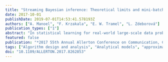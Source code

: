 ```yaml
---
title: "Streaming Bayesian inference: Theoretical limits and mini-batch approximate message-passing"
date: 2017-10-01
publishDate: 2019-07-01T14:53:41.578193Z
authors: ["A. Manoel", "F. Krzakala", "E. W. Tramel", "L. Zdeborová"]
publication_types: ["1"]
abstract: "In statistical learning for real-world large-scale data problems, one must often resort to “streaming” algorithms which operate sequentially on small batches of data. In this work, we present an analysis of the information-theoretic limits of mini-batch inference in the context of generalized linear models and low-rank matrix factorization. In a controlled Bayes-optimal setting, we characterize the optimal performance and phase transitions as a function of mini-batch size. We base part of our results on a detailed analysis of a mini-batch version of the approximate message-passing algorithm (Mini-AMP), which we introduce. Additionally, we show that this theoretical optimality carries over into real-data problems by illustrating that Mini-AMP is competitive with standard streaming algorithms for clustering."
featured: false
publication: "*2017 55th Annual Allerton Conference on Communication, Control, and Computing (Allerton)*"
tags: ["Algorithm design and analysis", "Analytical models", "approximate message-passing algorithm", "Approximation algorithms", "approximation theory", "Bayes methods", "Bayesian inference streaming", "Computational modeling", "controlled Bayes-optimal setting", "generalized linear models", "Inference algorithms", "inference mechanisms", "information-theoretic limits", "large-scale data problems", "learning (artificial intelligence)", "low-rank matrix factorization", "matrix algebra", "matrix decomposition", "message passing", "Mini-AMP", "mini-batch approximate message passing", "mini-batch inference", "mini-batch size", "mini-batch version", "Mutual information", "optimal performance", "optimisation", "phase transitions", "Sparse matrices", "standard streaming algorithms", "statistical learning", "theoretical limits", "theoretical optimality"]
doi: "10.1109/ALLERTON.2017.8262853"
---
```


